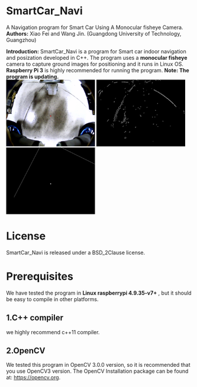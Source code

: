 # SmartCar_Navi
A Navigation program for Smart Car Using A Monocular fisheye Camera.  
**Authors:** Xiao Fei and Wang Jin. (Guangdong University of Technology, Guangzhou)  

**Introduction:** SmartCar_Navi is a program for Smart car indoor navigation and posization developed in C++. The program uses a **monocular fisheye** camera to capture ground images for positioning and it runs in Linux OS. **Raspberry Pi 3** is highly recommended for running the program. **Note: The program is updating.**  
<img src="https://github.com/siyemuxu888/SmartCar_Navi/raw/master/sample1.png" width="240" height="180" />
<img src="https://github.com/siyemuxu888/SmartCar_Navi/raw/master/sample2.png" width="240" height="180" />
<img src="https://github.com/siyemuxu888/SmartCar_Navi/raw/master/sample3.png" width="240" height="180" />

# License  
SmartCar_Navi is released under a BSD_2Clause license.

# Prerequisites  
We have tested the program in **Linux raspberrypi 4.9.35-v7+** , but it should be easy to compile in other platforms.

## 1.C++ compiler  
we highly recommend c++11 compiler.

## 2.OpenCV  
We tested this program in OpenCV 3.0.0 version, so it is recommended that you use OpenCV3 version. The OpenCV Installation package can be found at: https://opencv.org.
